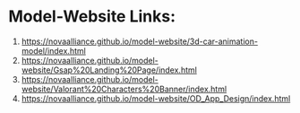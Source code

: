 # Model-Website Links:
 1. https://novaalliance.github.io/model-website/3d-car-animation-model/index.html
 2. https://novaalliance.github.io/model-website/Gsap%20Landing%20Page/index.html
 3. https://novaalliance.github.io/model-website/Valorant%20Characters%20Banner/index.html
 4. https://novaalliance.github.io/model-website/OD_App_Design/index.html
